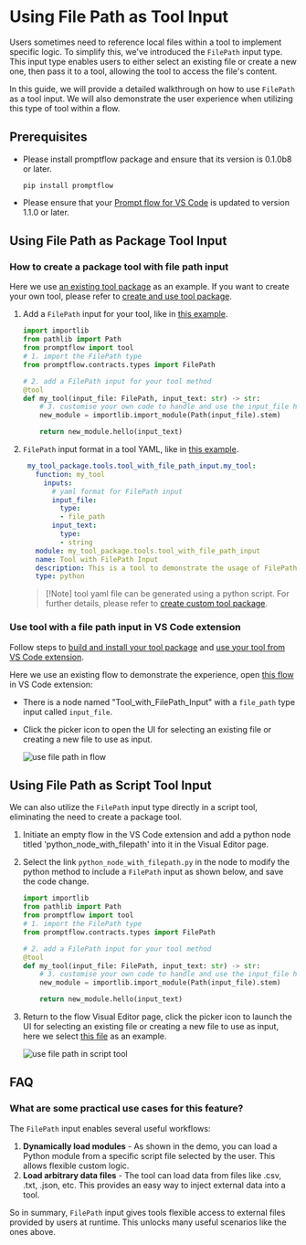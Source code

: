 # Using File Path as Tool Input

Users sometimes need to reference local files within a tool to implement specific logic. To simplify this, we've introduced the `FilePath` input type. This input type enables users to either select an existing file or create a new one, then pass it to a tool, allowing the tool to access the file's content.

In this guide, we will provide a detailed walkthrough on how to use `FilePath` as a tool input. We will also demonstrate the user experience when utilizing this type of tool within a flow.

## Prerequisites

- Please install promptflow package and ensure that its version is 0.1.0b8 or later.
  ```
  pip install promptflow
  ```
- Please ensure that your [Prompt flow for VS Code](https://marketplace.visualstudio.com/items?itemName=prompt-flow.prompt-flow) is updated to version 1.1.0 or later.

## Using File Path as Package Tool Input

### How to create a package tool with file path input

Here we use [an existing tool package](https://github.com/microsoft/promptflow/tree/main/examples/tools/tool-package-quickstart/my_tool_package) as an example. If you want to create your own tool, please refer to [create and use tool package](create-and-use-tool-package.md#create-custom-tool-package).

1. Add a `FilePath` input for your tool, like in [this example](https://github.com/microsoft/promptflow/blob/main/examples/tools/tool-package-quickstart/my_tool_package/tools/tool_with_file_path_input.py).

    ```python
    import importlib
    from pathlib import Path
    from promptflow import tool
    # 1. import the FilePath type
    from promptflow.contracts.types import FilePath

    # 2. add a FilePath input for your tool method
    @tool
    def my_tool(input_file: FilePath, input_text: str) -> str:
        # 3. customise your own code to handle and use the input_file here
        new_module = importlib.import_module(Path(input_file).stem)
    
        return new_module.hello(input_text)   
    ```

2. `FilePath` input format in a tool YAML, like in [this example](https://github.com/microsoft/promptflow/blob/main/examples/tools/tool-package-quickstart/my_tool_package/yamls/tool_with_file_path_input.yaml).

   ```yaml
    my_tool_package.tools.tool_with_file_path_input.my_tool:
      function: my_tool
        inputs:
          # yaml format for FilePath input
          input_file:
            type:
            - file_path
          input_text:
            type:
            - string
      module: my_tool_package.tools.tool_with_file_path_input
      name: Tool with FilePath Input
      description: This is a tool to demonstrate the usage of FilePath input
      type: python   
    ```

    > [!Note] tool yaml file can be generated using a python script. For further details, please refer to [create custom tool package](create-and-use-tool-package.md#create-custom-tool-package).


### Use tool with a file path input in VS Code extension

Follow steps to [build and install your tool package](create-and-use-tool-package.md#build-and-share-the-tool-package) and [use your tool from VS Code extension](create-and-use-tool-package.md#use-your-tool-from-vscode-extension).

Here we use an existing flow to demonstrate the experience, open [this flow](https://github.com/microsoft/promptflow/blob/main/examples/tools/use-cases/filepath-input-tool-showcase/flow.dag.yaml) in VS Code extension:

- There is a node named "Tool_with_FilePath_Input" with a `file_path` type input called `input_file`.
- Click the picker icon to open the UI for selecting an existing file or creating a new file to use as input.

   ![use file path in flow](../../media/how-to-guides/develop-a-tool/use_file_path_in_flow.png)

## Using File Path as Script Tool Input

We can also utilize the `FilePath` input type directly in a script tool, eliminating the need to create a package tool.

1. Initiate an empty flow in the VS Code extension and add a python node titled 'python_node_with_filepath' into it in the Visual Editor page.
2. Select the link `python_node_with_filepath.py` in the node to modify the python method to include a `FilePath` input as shown below, and save the code change.
    ```python
    import importlib
    from pathlib import Path
    from promptflow import tool
    # 1. import the FilePath type
    from promptflow.contracts.types import FilePath

    # 2. add a FilePath input for your tool method
    @tool
    def my_tool(input_file: FilePath, input_text: str) -> str:
        # 3. customise your own code to handle and use the input_file here
        new_module = importlib.import_module(Path(input_file).stem)
    
        return new_module.hello(input_text)   
    ```

3. Return to the flow Visual Editor page, click the picker icon to launch the UI for selecting an existing file or creating a new file to use as input, here we select [this file](https://github.com/microsoft/promptflow/blob/main/examples/tools/use-cases/filepath-input-tool-showcase/hello_method.py) as an example.
   
    ![use file path in script tool](../../media/how-to-guides/develop-a-tool/use_file_path_in_script_tool.png)


## FAQ

### What are some practical use cases for this feature?
The `FilePath` input enables several useful workflows:

1. **Dynamically load modules** - As shown in the demo, you can load a Python module from a specific script file selected by the user. This allows flexible custom logic.
2. **Load arbitrary data files** - The tool can load data from files like .csv, .txt, .json, etc. This provides an easy way to inject external data into a tool.

So in summary, `FilePath` input gives tools flexible access to external files provided by users at runtime. This unlocks many useful scenarios like the ones above.
